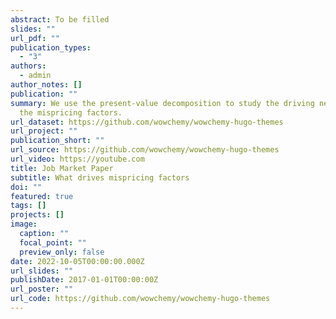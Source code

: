 ```yaml
---
abstract: To be filled
slides: ""
url_pdf: ""
publication_types:
  - "3"
authors:
  - admin
author_notes: []
publication: ""
summary: We use the present-value decomposition to study the driving news for
  the mispricing factors.
url_dataset: https://github.com/wowchemy/wowchemy-hugo-themes
url_project: ""
publication_short: ""
url_source: https://github.com/wowchemy/wowchemy-hugo-themes
url_video: https://youtube.com
title: Job Market Paper
subtitle: What drives mispricing factors
doi: ""
featured: true
tags: []
projects: []
image:
  caption: ""
  focal_point: ""
  preview_only: false
date: 2022-10-05T00:00:00.000Z
url_slides: ""
publishDate: 2017-01-01T00:00:00Z
url_poster: ""
url_code: https://github.com/wowchemy/wowchemy-hugo-themes
---
```

